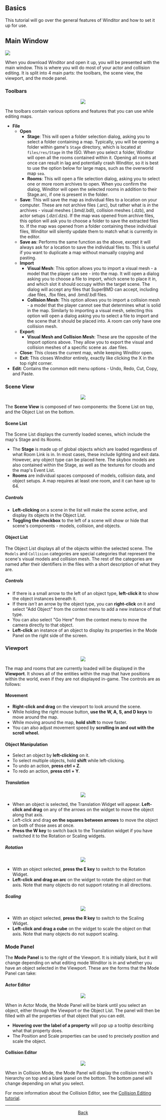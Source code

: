 ## Basics
This tutorial will go over the general features of Winditor and how to set it up for use.

## Main Window
<img src="./mainwindow.png">

When you download Winditor and open it up, you will be presented with the main window. This is where you will do most of your actor and collision editing. It is split into 4 main parts: the toolbars, the scene view, the viewport, and the mode panel.

### Toolbars
<p align="center">
  <img src="./toolbars.png" alignment="center">
</p>

The toolbars contain various options and features that you can use while editing maps.

* **File**
  * **Open**
    * **Stage**: This will open a folder selection dialog, asking you to select a folder containing a map. Typically, you will be opening a folder within game's `Stage` directory, which is located at `files/res/Stage` in the ISO. When you select a folder, Winditor will open all the rooms contained within it. Opening all rooms at once can result in lag and potentially crash Winditor, so it is best to use the option below for large maps, such as the overworld map `sea`. 
    * **Rooms**: This will open a file selection dialog, asking you to select one or more room archives to open. When you confirm the dialog, Winditor will open the selected rooms in addition to their Stage.arc, if one is present in the folder.
  * **Save**: This will save the map as individual files to a location on your computer. These are not archive files (.arc), but rather what is *in* the archives - visual meshes (.bmd/.bdl), collision meshes (.dzb), and actor setups (.dzr/.dzs). If the map was opened from archive files, this option will ask you to choose a folder to save the extracted files to. If the map was opened from a folder containing these individual files, Winditor will silently update them to match what is currently in the editor.
  * **Save as**: Performs the same function as the above, except it will always ask for a location to save the individual files to. This is useful if you want to duplicate a map without manually copying and pasting.
  * **Import**
    * **Visual Mesh**: This option allows you to import a visual mesh - a model that the player can see - into the map. It will open a dialog asking you to choose a file to import, which scene to place it in, and which slot it should occupy within the target scene. The dialog will accept any files that SuperBMD can accept, including .dae files, .fbx files, and .bmd/.bdl files.
    * **Collision Mesh**: This option allows you to import a collision mesh - a model that the player cannot see that determines what is solid in the map. Similarly to importing a visual mesh, selecting this option will open a dialog asking you to select a file to import and the scene that it should be placed into. A room can only have one collision mesh.
  * **Export**:
    * **Visual Mesh and Collision Mesh**: These are the opposite of the Import options above. They allow you to export the visual and collision meshes of a specific scene as .dae files.
  * **Close**: This closes the current map, while keeping Winditor open.
  * **Exit**: This closes Winditor entirely, exactly like clicking the X in the top right corner.
* **Edit**: Contains the common edit menu options - Undo, Redo, Cut, Copy, and Paste.
  
### Scene View
<p align="center">
  <img src="./sceneview.png">
</p>

The **Scene View** is composed of two components: the Scene List on top, and the Object List on the bottom.

#### Scene List
The Scene List displays the currently loaded scenes, which include the map's Stage and its Rooms.

* The **Stage** is made up of global objects which are loaded regardless of what Room Link is in. In most cases, these include lighting and exit data. However, any object type can be placed here. The skybox models are also contained within the Stage, as well as the textures for clouds and the map's Event List.
* **Rooms** are individual spaces composed of models, collision data, and object setups. A map requires at least one room, and it can have up to 64.

##### Controls
* **Left-clicking** on a scene in the list will make the scene active, and display its objects in the Object List.
* **Toggling the checkbox** to the left of a scene will show or hide that scene's components - models, collision, and objects.

#### Object List
The Object List displays all of the objects within the selected scene. The `Models` and `Collision` categories are special categories that represent the scene's visual models and collision mesh. The rest of the categories are named after their identifiers in the files with a short description of what they are.

##### Controls
* If there is a small arrow to the left of an object type, **left-click it** to show the object instances beneath it.
* If there *isn't* an arrow by the object type, you can **right-click** on it and select "Add Object" from the context menu to add a new instance of that type.
* You can also select "Go Here" from the context menu to move the camera directly to that object.
* **Left-click** an instance of an object to display its properties in the Mode Panel on the right side of the screen.

### Viewport
<p align="center">
  <img src="./viewport.png">
</p>

The map and rooms that are currently loaded will be displayed in the **Viewport**. It shows all of the entities within the map that have positions within the world, even if they are not displayed in-game. The controls are as follows:

#### Movement
* **Right-click and drag** on the viewport to look around the scene.
* While holding the right mouse button, **use the W, A, S, and D keys** to move around the map.
* While moving around the map, **hold shift** to move faster.
* You can also adjust movement speed by **scrolling in and out with the scroll wheel.**

#### Object Manipulation
* Select an object by **left-clicking** on it.
* To select multiple objects, hold **shift** while left-clicking.
* To undo an action, **press ctrl + Z**.
* To redo an action, **press ctrl + Y**.

##### Translation
<p align="center">
  <img src="./basics_move_axes.png">
</p>

* When an object is selected, the Translation Widget will appear. **Left-click and drag** on any of the arrows on the widget to move the object along that axis.
* Left-click and drag **on the squares between arrows** to move the object on both of those axes at once.
* **Press the W key** to switch back to the Translation widget if you have switched it to the Rotation or Scaling widgets.

##### Rotation
<p align="center">
  <img src="./basics_rot_axes.png">
</p>

* With an object selected, **press the E key** to switch to the Rotation Widget.
* **Left-click and drag an arc** on the widget to rotate the object on that axis. Note that many objects do not support rotating in all directions.

##### Scaling
<p align="center">
  <img src="./basics_scale_axes.png">
</p>

* With an object selected, **press the R key** to switch to the Scaling Widget.
* **Left-click and drag a cube** on the widget to scale the object on that axis. Note that many objects do not support scaling.

### Mode Panel

The **Mode Panel** is to the right of the Viewport. It is initially blank, but it will change depending on what editing mode Winditor is in and whether you have an object selected in the Viewport. These are the forms that the Mode Panel can take:

#### Actor Editor
<p align="center">
  <img src="./modepanel.png">
</p>

When in Actor Mode, the Mode Panel will be blank until you select an object, either through the Viewport or the Object List. The panel will then be filled with all the properties of that object that you can edit.

* **Hovering over the label of a property** will pop up a tooltip describing what that property does.
* The Position and Scale properties can be used to precisely position and scale the object.

#### Collision Editor
<p align="center">
  <img src="./modepanel_collision.png">
</p>

When in Collision Mode, the Mode Panel will display the collision mesh's hierarchy on top and a blank panel on the bottom. The bottom panel will change depending on what you select.

For more information about the Collision Editor, see the [Collision Editing tutorial](../collision/collision.html).

<hr>
<p align="center">
  <a href="../tutorials.html">Back</a>
</p>
